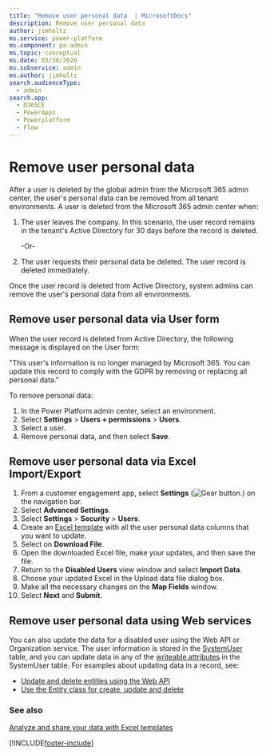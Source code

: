 ```yaml
---
title: "Remove user personal data  | MicrosoftDocs"
description: Remove user personal data
author: jimholtz
ms.service: power-platform
ms.component: pa-admin
ms.topic: conceptual
ms.date: 03/30/2020
ms.subservice: admin
ms.author: jimholtz
search.audienceType: 
  - admin
search.app:
  - D365CE
  - PowerApps
  - Powerplatform
  - Flow
---
```

# Remove user personal data

After a user is deleted by the global admin from the Microsoft 365 admin center, the user's personal data can be removed from all tenant environments. A user is deleted from the Microsoft 365 admin center when:

1. The user leaves the company. In this scenario, the user record remains in the tenant's Active Directory for 30 days before the record is deleted.

   -Or-

2. The user requests their personal data be deleted. The user record is deleted immediately.

Once the user record is deleted from Active Directory, system admins can remove the user's personal data from all environments.

## Remove user personal data via User form

When the user record is deleted from Active Directory, the following message is displayed on the User form:

"This user's information is no longer managed by Microsoft 365. You can update this record to comply with the GDPR by removing or replacing all personal data."

To remove personal data:

1. In the Power Platform admin center, select an environment. 
2. Select **Settings** > **Users + permissions** > **Users**.  
3. Select a user.
4. Remove personal data, and then select **Save**.

## Remove user personal data via Excel Import/Export

1. From a customer engagement app, select **Settings** (![Gear button.](media/selection-rule-gear-button.png "Gear button")) on the navigation bar. 
2. Select **Advanced Settings**.
3. Select **Settings** > **Security** > **Users**.
4. Create an [Excel template](analyze-your-data-with-excel-templates.md#create-a-new-excel-template) with all the user personal data columns that you want to update.  
5. Select on **Download File**.
6. Open the downloaded Excel file, make your updates, and then save the file.
7. Return to the **Disabled Users** view window and select **Import Data**.
8. Choose your updated Excel in the Upload data file dialog box.
9. Make all the necessary changes on the **Map Fields** window.
10. Select **Next** and **Submit**.

## Remove user personal data using Web services

You can also update the data for a disabled user using the Web API or Organization service. The user information is stored in the [SystemUser](/powerapps/developer/common-data-service/reference/entities/systemuser) table, and you can update data in any of the [writeable attributes](/powerapps/developer/common-data-service/reference/entities/systemuser#writable-attributes) in the SystemUser table. For examples about updating data in a record, see: 

- [Update and delete entities using the Web API](/powerapps/developer/common-data-service/webapi/update-delete-entities-using-web-api)
- [Use the Entity class for create, update and delete](/powerapps/developer/common-data-service/org-service/entity-operations-update-delete)

### See also
[Analyze and share your data with Excel templates](analyze-your-data-with-excel-templates.md)<br/>


[!INCLUDE[footer-include](../includes/footer-banner.md)]